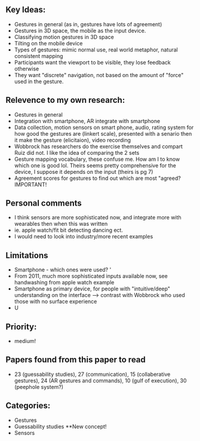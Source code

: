 ## Key Ideas: 
- Gestures in general (as in, gestures have lots of agreement) 
- Gestures in 3D space, the mobile as the input device. 
- Classifying motion gestures in 3D space
- Tilting on the mobile device
- Types of gestures: mimic normal use, real world metaphor, natural consistent mapping
- Participants want the viewport to be visible, they lose feedback otherwise
- They want "discrete" navigation, not based on the amount of "force" used in the gesture. 


## Relevence to my own research: 
- Gestures in general 
- Integration with smartphone, AR integrate with smartphone
- Data collection, motion sensors on smart phone, audio, rating system for how good the gestures are (linkert scale), presented with a senario then it make the gesture (elicitaion), video recording
- Wobbrock has researchers do the exercise themselves and compart Ruiz did not. I like the idea of comparing the 2 sets 
- Gesture mapping vocabulary, these confuse me. How am I to know which one is good lol. Theirs seems pretty comprehensive for the device, I suppose it depends on the input (theirs is pg 7)
- Agreement scores for gestures to find out which are most "agreed? IMPORTANT! 

## Personal comments 
- I think sensors are more sophisticated now, and integrate more with wearables then when this was written
- ie. apple watch/fit bit detecting dancing ect. 
- I would need to look into industry/more recent examples

## Limitations
- Smartphone - which ones were used? '
- From 2011, much more sophisticated inputs available now, see handwashing from apple watch example 
- Smartphone as primary device, for people with "intuitive/deep" understanding on the interface --> contrast with Wobbrock who used those with no surface experience
- U

## Priority:
- medium! 

## Papers found from this paper to read 
- 23 (guessability studies), 27 (communication), 15 (collaberative gestures), 24 (AR gestures and commands), 10 (gulf of execution), 30 (peephole system?)


## Categories: 
- Gestures
- Guessability studies **New concept! 
- Sensors 
